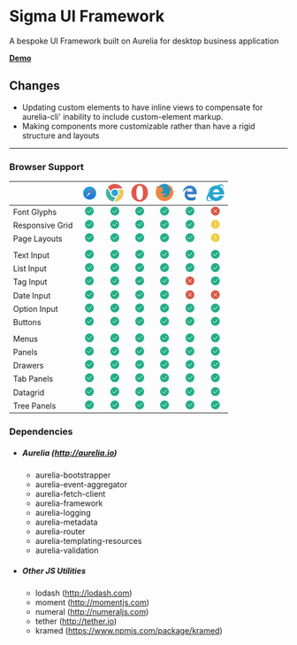 # Sigma UI Framework

A bespoke UI Framework built on Aurelia for desktop business application


**[Demo](http://demo-v2.sigmaframeworks.io/)**

## Changes
* Updating custom elements to have inline views to compensate for aurelia-cli' inability to include custom-element markup.
* Making components more customizable rather than have a rigid structure and layouts

---

### Browser Support

|  |![Safari](images/browsers/safari.png)|![Chrome](images/browsers/chrome.png)|![Opera](images/browsers/opera.png)|![Firefox](images/browsers/firefox.png)|![Edge](images/browsers/edge.png)|![IE11](images/browsers/ie.png)|
|---|:---:|:---:|:---:|:---:|:---:|:---:|
|Font Glyphs|![Working](images/browsers/success.png)|![Working](images/browsers/success.png)|![Working](images/browsers/success.png)|![Working](images/browsers/success.png)|![Working](images/browsers/success.png)|![Untested](images/browsers/error.png)|
|Responsive Grid|![Working](images/browsers/success.png)|![Working](images/browsers/success.png)|![Working](images/browsers/success.png)|![Working](images/browsers/success.png)|![Working](images/browsers/success.png)|![Untested](images/browsers/warning.png)|
|Page Layouts|![Working](images/browsers/success.png)|![Working](images/browsers/success.png)|![Working](images/browsers/success.png)|![Working](images/browsers/success.png)|![Working](images/browsers/success.png)|![Untested](images/browsers/warning.png)|
||
|Text Input|![Working](images/browsers/success.png)|![Working](images/browsers/success.png)|![Working](images/browsers/success.png)|![Working](images/browsers/success.png)|![Working](images/browsers/success.png)|![Working](images/browsers/success.png)|
|List Input|![Working](images/browsers/success.png)|![Working](images/browsers/success.png)|![Working](images/browsers/success.png)|![Working](images/browsers/success.png)|![Working](images/browsers/success.png)|![Working](images/browsers/success.png)|
|Tag Input|![Working](images/browsers/success.png)|![Working](images/browsers/success.png)|![Working](images/browsers/success.png)|![Working](images/browsers/success.png)|![Error](images/browsers/error.png)|![Working](images/browsers/success.png)|
|Date Input|![Working](images/browsers/success.png)|![Working](images/browsers/success.png)|![Working](images/browsers/success.png)|![Working](images/browsers/success.png)|![Error](images/browsers/error.png)|![Error](images/browsers/error.png)|
|Option Input|![Working](images/browsers/success.png)|![Working](images/browsers/success.png)|![Working](images/browsers/success.png)|![Working](images/browsers/success.png)|![Working](images/browsers/success.png)|![Working](images/browsers/success.png)|
|Buttons|![Working](images/browsers/success.png)|![Working](images/browsers/success.png)|![Working](images/browsers/success.png)|![Working](images/browsers/success.png)|![Working](images/browsers/success.png)|![Working](images/browsers/success.png)|
||
|Menus|![Working](images/browsers/success.png)|![Working](images/browsers/success.png)|![Working](images/browsers/success.png)|![Working](images/browsers/success.png)|![Working](images/browsers/success.png)|![Working](images/browsers/success.png)|
|Panels|![Working](images/browsers/success.png)|![Working](images/browsers/success.png)|![Working](images/browsers/success.png)|![Working](images/browsers/success.png)|![Working](images/browsers/success.png)|![Working](images/browsers/success.png)|
|Drawers|![Working](images/browsers/success.png)|![Working](images/browsers/success.png)|![Working](images/browsers/success.png)|![Working](images/browsers/success.png)|![Working](images/browsers/success.png)|![Working](images/browsers/success.png)|
|Tab Panels|![Working](images/browsers/success.png)|![Working](images/browsers/success.png)|![Working](images/browsers/success.png)|![Working](images/browsers/success.png)|![Working](images/browsers/success.png)|![Working](images/browsers/success.png)|
|Datagrid|![Working](images/browsers/success.png)|![Working](images/browsers/success.png)|![Working](images/browsers/success.png)|![Working](images/browsers/success.png)|![Working](images/browsers/success.png)|![Working](images/browsers/success.png)|
|Tree Panels|![Working](images/browsers/success.png)|![Working](images/browsers/success.png)|![Working](images/browsers/success.png)|![Working](images/browsers/success.png)|![Working](images/browsers/success.png)|![Working](images/browsers/success.png)|


### Dependencies

* ##### Aurelia (http://aurelia.io)
  * aurelia-bootstrapper
  * aurelia-event-aggregator
  * aurelia-fetch-client
  * aurelia-framework
  * aurelia-logging
  * aurelia-metadata
  * aurelia-router
  * aurelia-templating-resources
  * aurelia-validation

* ##### Other JS Utilities
  * lodash (http://lodash.com)
  * moment (http://momentjs.com)
  * numeral (http://numeraljs.com)
  * tether (http://tether.io)
  * kramed (https://www.npmjs.com/package/kramed)

